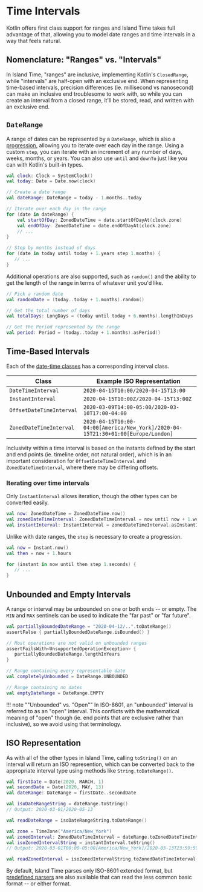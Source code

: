 # Time Intervals

Kotlin offers first class support for ranges and Island Time takes full advantage of that, allowing you to model date ranges and time intervals in a way that feels natural.

## Nomenclature: "Ranges" vs. "Intervals"

In Island Time, "ranges" are inclusive, implementing Kotlin's `ClosedRange`, while "intervals" are half-open with an exclusive end. When representing time-based intervals, precision differences (ie. millisecond vs nanosecond) can make an inclusive end troublesome to work with, so while you can create an interval from a closed range, it'll be stored, read, and written with an exclusive end.

## `DateRange`

A range of dates can be represented by a `DateRange`, which is also a [progression](https://kotlinlang.org/docs/reference/ranges.html#progression), allowing you to iterate over each day in the range. Using a custom `step`, you can iterate with an increment of any number of days, weeks, months, or years. You can also use `until` and `downTo` just like you can with Kotlin's built-in types.

```kotlin
val clock: Clock = SystemClock()
val today: Date = Date.now(clock)

// Create a date range
val dateRange: DateRange = today - 1.months..today

// Iterate over each day in the range
for (date in dateRange) {
    val startOfDay: ZonedDateTime = date.startOfDayAt(clock.zone)
    val endOfDay: ZonedDateTime = date.endOfDayAt(clock.zone)
    // ...
}

// Step by months instead of days
for (date in today until today + 1.years step 1.months) {
   // ...
}
```

Additional operations are also supported, such as `random()` and the ability to get the length of the range in terms of whatever unit you'd like.

```kotlin
// Pick a random date
val randomDate = (today..today + 1.months).random()

// Get the total number of days
val totalDays: LongDays = (today until today + 6.months).lengthInDays

// Get the Period represented by the range
val period: Period = (today..today + 1.months).asPeriod()
```

## Time-Based Intervals

Each of the [date-time classes](dates-and-times.md) has a corresponding interval class.

| Class | Example ISO Representation |
| --- | --- |
| `DateTimeInterval` | `2020-04-15T10:00/2020-04-15T13:00` |
| `InstantInterval` | `2020-04-15T10:00Z/2020-04-15T13:00Z` |
| `OffsetDateTimeInterval` | `2020-03-09T14:00-05:00/2020-03-10T17:00-04:00` |
| `ZonedDateTimeInterval` | `2020-04-15T10:00-04:00[America/New_York]/2020-04-15T21:30+01:00[Europe/London]` |

Inclusivity within a time interval is based on the instants defined by the start and end points (ie. timeline order, not natural order), which is in an important consideration for `OffsetDateTimeInterval` and `ZonedDateTimeInterval`, where there may be differing offsets.

### Iterating over time intervals

Only `InstantInterval` allows iteration, though the other types can be converted easily.

```kotlin
val now: ZonedDateTime = ZonedDateTime.now()
val zonedDateTimeInterval: ZonedDateTimeInterval = now until now + 1.weeks
val instantInterval: InstantInterval = zonedDateTimeInterval.asInstantInterval()
```

Unlike with date ranges, the `step` is necessary to create a progression.

```kotlin
val now = Instant.now()
val then = now + 1.hours

for (instant in now until then step 1.seconds) {
   // ...
}
```

## Unbounded and Empty Intervals

A range or interval may be unbounded on one or both ends -- or empty. The `MIN` and `MAX` sentinels can be used to indicate the "far past" or "far future".

```kotlin
val partiallyBoundedDateRange = "2020-04-12/..".toDateRange()
assertFalse { partiallyBoundedDateRange.isBounded() }

// Most operations are not valid on unbounded ranges
assertFailsWith<UnsupportedOperationException> {
   partiallyBoundedDateRange.lengthInYears
}

// Range containing every representable date
val completelyUnbounded = DateRange.UNBOUNDED

// Range containing no dates
val emptyDateRange = DateRange.EMPTY
```

!!! note ""Unbounded" vs. "Open""
    In ISO-8601, an "unbounded" interval is referred to as an "open" interval. This conflicts with the mathematical meaning of "open" though (ie. end points that are exclusive rather than inclusive), so we avoid using that terminology.

## ISO Representation

As with all of the other types in Island Time, calling `toString()` on an interval will return an ISO represention, which can be converted back to the appropriate interval type using methods like `String.toDateRange()`.

```kotlin
val firstDate = Date(2020, MARCH, 1)
val secondDate = Date(2020, MAY, 13)
val dateRange: DateRange = firstDate..secondDate

val isoDateRangeString = dateRange.toString()
// Output: 2020-03-01/2020-05-13

val readDateRange = isoDateRangeString.toDateRange()

val zone = TimeZone("America/New_York")
val zonedInterval: ZonedDateTimeInterval = dateRange.toZonedDateTimeIntervalAt(zone)
val isoZonedIntervalString = instantInterval.toString()
// Output: 2020-03-01T00:00-05:00[America/New_York]/2020-05-13T23:59:59.999999999-04:00[America/New_York]

val readZonedInterval = isoZonedIntervalString.toZonedDateTimeInterval()
```

By default, Island Time parses only ISO-8601 extended format, but [predefined parsers](../api/core/io.islandtime.parser/-date-time-parsers/index.md) are also available that can read the less common basic format -- or either format.